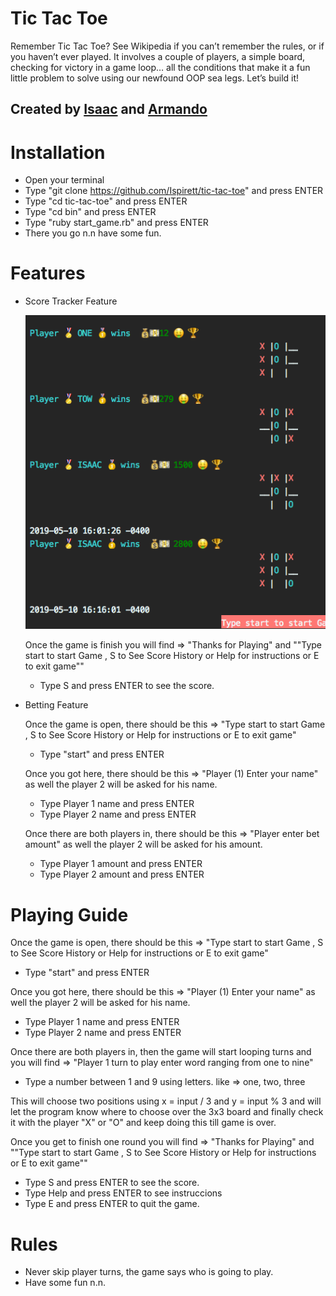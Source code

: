 # Tic Tac Toe
Remember Tic Tac Toe? See Wikipedia if you can’t remember the rules, or if you haven’t ever played. It involves a couple of players, a simple board, checking for victory in a game loop… all the conditions that make it a fun little problem to solve using our newfound OOP sea legs. Let’s build it!

## Created by [Isaac](http://github.com/Ispirett) and [Armando](http://github.com/Macatuz)

# Installation
* Open your terminal
* Type "git clone https://github.com/Ispirett/tic-tac-toe" and press ENTER
* Type "cd tic-tac-toe" and press ENTER
* Type "cd bin" and press ENTER
* Type "ruby start_game.rb" and press ENTER
* There you go n.n have some fun.

# Features
* Score Tracker Feature

  ![Score Board](ticTacToe.png)
        
  Once the game is finish you will find => "Thanks for Playing" and ""Type start to start Game , S to See Score History or Help for instructions or E to exit game""
    
  * Type S and press ENTER to see the score.
  
* Betting Feature

  Once the game is open, there should be this => "Type start to start Game , S to See Score History or Help for instructions or E to exit game"

  * Type "start" and press ENTER

  Once you got here, there should be this => "Player (1) Enter your name" as well the player 2 will be asked for his name.

  * Type Player 1 name and press ENTER
  * Type Player 2 name and press ENTER
  
  Once there are both players in, there should be this => "Player enter bet amount" as well the player 2 will be asked for his amount.

  * Type Player 1 amount and press ENTER
  * Type Player 2 amount and press ENTER

# Playing Guide
Once the game is open, there should be this => "Type start to start Game , S to See Score History or Help for instructions or E to exit game"

* Type "start" and press ENTER

Once you got here, there should be this => "Player (1) Enter your name" as well the player 2 will be asked for his name.

* Type Player 1 name and press ENTER
* Type Player 2 name and press ENTER


Once there are both players in, then the game will start looping turns and you will find =>  "Player 1 turn to play enter word ranging from one to nine"

* Type a number  between 1 and 9 using letters. like => one, two, three

This will choose two positions using  x = input / 3 and y = input % 3 and will let the program know where to choose over the 3x3 board and finally check it with the player "X" or "O" and keep doing this till game is over.

Once you get to finish one round you will find => "Thanks for Playing" and ""Type start to start Game , S to See Score History or Help for instructions or E to exit game""

* Type S and press ENTER to see the score.
* Type Help and press ENTER to see instruccions
* Type E and press ENTER to quit the game.


# Rules
* Never skip player turns, the game says who is going to play.
* Have some fun n.n.
